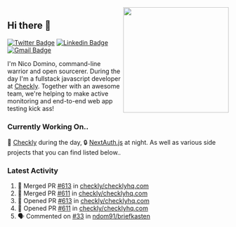 <img align="right" src="https://user-images.githubusercontent.com/7415984/172472491-91b16eac-fa22-4ecf-92df-d687139fd1f9.gif" width="240" />

## Hi there 👋

[![Twitter Badge](https://img.shields.io/badge/-@ndom91-1ca0f1?style=flat-square&labelColor=1ca0f1&logo=twitter&logoColor=white&link=https://twitter.com/ndom91)](https://twitter.com/ndom91) [![Linkedin Badge](https://img.shields.io/badge/-ndom91-blue?style=flat-square&logo=Linkedin&logoColor=white&link=https://www.linkedin.com/in/ndom91/)](https://www.linkedin.com/in/ndom91/) [![Gmail Badge](https://img.shields.io/badge/-yo@ndo.dev-c14438?style=flat-square&logo=mail.ru&logoColor=white&link=mailto:yo@ndo.dev)](mailto:yo@ndo.dev)

I'm Nico Domino, command-line warrior and open sourcerer. During the day I'm a fullstack javascript developer at [Checkly](https://checklyhq.com). Together with an awesome team, we're helping to make active monitoring and end-to-end web app testing kick ass!

### Currently Working On..

🦝 [Checkly](https://checklyhq.com) during the day, 🔒 [NextAuth.js](https://github.com/nextauthjs/next-auth) at night. As well as various side projects that you can find listed below..

<!--START_SECTION_PROFILE_VIEWS:readme-info-->
<!--END_SECTION_PROFILE_VIEWS:readme-info-->

<!--START_SECTION_DAILY_COMMIT:readme-info-->
<!--END_SECTION_DAILY_COMMIT:readme-info-->

<!--START_SECTION_WEEKLY_COMMIT:readme-info-->
<!--END_SECTION_WEEKLY_COMMIT:readme-info-->

### Latest Activity

<!--START_SECTION:activity-->
1. 🎉 Merged PR [#613](https://github.com/checkly/checklyhq.com/pull/613) in [checkly/checklyhq.com](https://github.com/checkly/checklyhq.com)
2. 🎉 Merged PR [#611](https://github.com/checkly/checklyhq.com/pull/611) in [checkly/checklyhq.com](https://github.com/checkly/checklyhq.com)
3. 💪 Opened PR [#613](https://github.com/checkly/checklyhq.com/pull/613) in [checkly/checklyhq.com](https://github.com/checkly/checklyhq.com)
4. 💪 Opened PR [#611](https://github.com/checkly/checklyhq.com/pull/611) in [checkly/checklyhq.com](https://github.com/checkly/checklyhq.com)
5. 🗣 Commented on [#33](https://github.com/ndom91/briefkasten/issues/33) in [ndom91/briefkasten](https://github.com/ndom91/briefkasten)
<!--END_SECTION:activity-->
